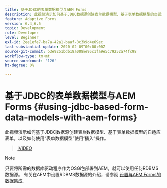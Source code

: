 ```yaml
---
title: 基于JDBC的表单数据模型与AEM Forms
description: 此视频演示如何基于JDBC数据源创建表单数据模型、基于表单数据模型的自适应表单，以及如何使用“表单数据模型”使用“插入”操作。
feature: Adaptive Forms
version: 6.4,6.5
topic: Development
role: Developer
level: Beginner
exl-id: 2ee1efe7-ba7a-42a1-baaf-8c3b9d4e69ec
last-substantial-update: 2020-02-09T00:00:00Z
source-git-commit: b3e9251bdb18a008be95c1fa9e5c79252a74fc98
workflow-type: tm+mt
source-wordcount: '126'
ht-degree: 0%

---
```


# 基于JDBC的表单数据模型与AEM Forms {#using-jdbc-based-form-data-models-with-aem-forms}

此视频演示如何基于JDBC数据源创建表单数据模型、基于表单数据模型的自适应表单，以及如何使用“表单数据模型”使用“插入”操作。

>[!VIDEO](https://video.tv.adobe.com/v/17736?quality=12&learn=on)

>[!NOTE]
>
>只要将所需的数据库驱动程序作为OSGi包部署到AEM，就可以使用任何RDBMS数据源。 有关在AEM中设置RDBMS数据源的介绍，请参阅 [设置与AEM Forms的数据集成](/help/forms/adaptive-forms/data-integration-technical-video-setup.md).
